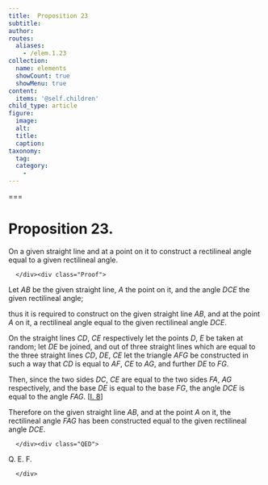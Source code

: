 ```yaml
---
title:  Proposition 23
subtitle: 
author:
routes:
  aliases:
    - /elem.1.23
collection:
  name: elements
  showCount: true
  showMenu: true
content:
  items: '@self.children'
child_type: article
figure:
  image:
  alt:
  title:
  caption:
taxonomy:
  tag:
  category:
    - 
---
```




===

<h1>Proposition 23.</h1><div class="Enunc">
       
<p>On a given straight line and at a point on it to construct a rectilineal angle equal to a given rectilineal angle.</p>

      </div><div class="Proof">
       
<p>Let <em>AB</em> be the given straight line, <em>A</em> the point on it, and the angle <em>DCE</em> the given rectilineal angle;</p>

       
<p>thus it is required to construct on the given straight line <em>AB</em>, and at the point <em>A</em> on it, a rectilineal angle equal to the given rectilineal angle <em>DCE</em>. </p>

       
<p>On the straight lines <em>CD</em>, <em>CE</em> respectively let the points <em>D</em>, <em>E</em> be taken at random; let <em>DE</em> be joined, and out of three straight lines which are equal to the three <pb n="295"/>straight lines <em>CD</em>, <em>DE</em>, <em>CE</em> let the triangle <em>AFG</em> be constructed in such a way that <em>CD</em> is equal to <em>AF</em>, <em>CE</em> to <em>AG</em>, and further <em>DE</em> to <em>FG</em>.</p>

       
<p>Then, since the two sides <em>DC</em>, <em>CE</em> are equal to the two sides <em>FA</em>, <em>AG</em> respectively, <span class="center">and the base <em>DE</em> is equal to the base <em>FG</em>, the angle <em>DCE</em> is equal to the angle <em>FAG</em>. [<a href="/elem.1.8">I. 8</a>]</span></p>

       
<p>Therefore on the given straight line <em>AB</em>, and at the point <em>A</em> on it, the rectilineal angle <em>FAG</em> has been constructed equal to the given rectilineal angle <em>DCE</em>.</p>

      </div><div class="QED">
       
<p>Q. E. F.</p>

      </div>
